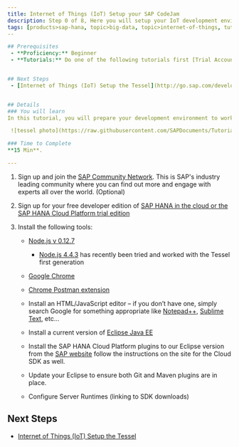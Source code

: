 ```yaml
---
title: Internet of Things (IoT) Setup your SAP CodeJam
description: Step 0 of 8, Here you will setup your IoT development environment and configure a Tessel device
tags: [products>sap-hana, topic>big-data, topic>internet-of-things, tutorial>beginner ]
--

## Prerequisites  
 - **Proficiency:** Beginner
 - **Tutorials:** Do one of the following tutorials first [Trial Account of SAP HANA Cloud Platform](http://go.sap.com/developer/tutorials/hcp-create-trial-account.html) or [Instance of the SAP HANA Developer Edition](http://go.sap.com/developer/tutorials/hana-setup-cloud.html)


## Next Steps
 - [Internet of Things (IoT) Setup the Tessel](http://go.sap.com/developer/tutorials/iot-part1-tessel.html)


## Details
### You will learn  
In this tutorial, you will prepare your development environment to work with a [Tessel](https://tessel.io/) device and with SAP HANA.

 ![tessel photo](https://raw.githubusercontent.com/SAPDocuments/Tutorials/master/tutorials/iot-part0-tessel-setup/tessel.png)

### Time to Complete
**15 Min**.

---
```

1. Sign up and join the [SAP Community Network](http://scn.sap.com). This is SAP's industry leading community where you can find out more and engage with experts all over the world. (Optional)2. Sign up for your free developer edition of [SAP HANA in the cloud or the SAP HANA Cloud Platform trial edition](http://developers.sap.com)3. Install the following tools:    - [Node.js v 0.12.7](https://nodejs.org/en/blog/release/v0.12.7/)
    	- [Node.js 4.4.3](https://nodejs.org/en/blog/release/v4.4.3/) has recently been tried and worked with the Tessel first generation    - [Google Chrome](http://www.google.com/chrome/)    - [Chrome Postman extension](https://chrome.google.com/webstore/detail/postman-rest-client/fdmmgilgnpjigdojojpjoooidkmcomcm?hl=en)    - Install an HTML/JavaScript editor – if you don’t have one, simply search Google for something appropriate like [Notepad++](https://notepad-plus-plus.org/), [Sublime Text](http://www.sublimetext.com/), etc...    - Install a current version of [Eclipse Java EE](http://www.eclipse.org/downloads/packages/eclipse-ide-java-ee-developers/keplersr2)    - Install the SAP HANA Cloud Platform plugins to our Eclipse version from the [SAP website](http://tools.hana.ondemand.com/#cloud) follow the instructions on the site for the Cloud SDK as well.    - Update your Eclipse to ensure both Git and Maven plugins are in place.    - Configure Server Runtimes (linking to SDK downloads)     
## Next Steps
 - [Internet of Things (IoT) Setup the Tessel](http://go.sap.com/developer/tutorials/iot-part1-tessel.html)
